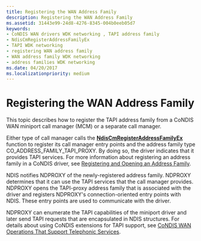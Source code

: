 ```yaml
---
title: Registering the WAN Address Family
description: Registering the WAN Address Family
ms.assetid: 31443e99-24d8-4276-8345-004b0eeb05d7
keywords:
- CoNDIS WAN drivers WDK networking , TAPI address family
- NdisCmRegisterAddressFamilyEx
- TAPI WDK networking
- registering WAN address family
- WAN address family WDK networking
- address families WDK networking
ms.date: 04/20/2017
ms.localizationpriority: medium
---
```


# Registering the WAN Address Family





This topic describes how to register the TAPI address family from a CoNDIS WAN miniport call manager (MCM) or a separate call manager.

Either type of call manager calls the [**NdisCmRegisterAddressFamilyEx**](/windows-hardware/drivers/ddi/ndis/nf-ndis-ndiscmregisteraddressfamilyex) function to register its call manager entry points and the address family type CO\_ADDRESS\_FAMILY\_TAPI\_PROXY. By doing so, the driver indicates that it provides TAPI services. For more information about registering an address family in a CoNDIS driver, see [Registering and Opening an Address Family](registering-and-opening-an-address-family.md).

NDIS notifies NDPROXY of the newly-registered address family. NDPROXY determines that it can use the TAPI services that the call manager provides. NDPROXY opens the TAPI-proxy address family that is associated with the driver and registers NDPROXY's connection-oriented entry points with NDIS. These entry points are used to communicate with the driver.

NDPROXY can enumerate the TAPI capabilities of the miniport driver and later send TAPI requests that are encapsulated in NDIS structures. For details about using CoNDIS extensions for TAPI support, see [CoNDIS WAN Operations That Support Telephonic Services](condis-wan-operations-that-support-telephonic-services.md).

 

